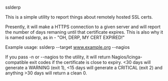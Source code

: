 sslderp

This is a simple utility to report things about remotely hosted SSL certs.

Presently, it will make a HTTPS connection to a given server and will report
the number of days remaning until that certificate expires. This is also why
it is named sslderp, as in - "OH, DERP, MY CERT EXPIRED!"

Example usage:
sslderp --target www.example.org --nagios

If you pass -n or --nagios to the utility, it will return Nagios/Icinga-
compatible exit codes if the certificate is close to expiry. <30 days will
generate a WARNING (exit 1), <15 days will generate a CRITICAL (exit 2) and
anything >30 days will return a clean 0.

